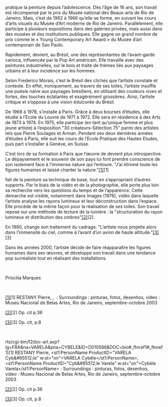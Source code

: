  <!--\[if \!mso\]><style>v\:\* \{behavior:url\(\#default\#VML\);\} o\:\* \{behavior:url\(\#default\#VML\);\} w\:\* \{behavior:url\(\#default\#VML\);\} \.shape \{behavior:url\(\#default\#VML\);\} </style><\!\[endif\]--><!--\[if gte mso 9\]><xml> <o:DocumentProperties> <o:Author>MarquesP</o:Author> <o:LastAuthor>MarquesP</o:LastAuthor> <o:Revision>2</o:Revision> <o:TotalTime>4</o:TotalTime> <o:Created>2008\-09\-16T09:12:00Z</o:Created> <o:LastSaved>2008\-09\-16T09:12:00Z</o:LastSaved> <o:Pages>1</o:Pages> <o:Words>609</o:Words> <o:Characters>3413</o:Characters> <o:Company>Centre Pompidou</o:Company> <o:Lines>49</o:Lines> <o:Paragraphs>5</o:Paragraphs> <o:CharactersWithSpaces>4017</o:CharactersWithSpaces> <o:Version>11\.9999</o:Version> </o:DocumentProperties></xml><\!\[endif\]--><!--\[if gte mso 9\]><xml> <w:WordDocument> <w:HyphenationZone>21</w:HyphenationZone> <w:PunctuationKerning/> <w:ValidateAgainstSchemas/> <w:SaveIfXMLInvalid>false</w:SaveIfXMLInvalid> <w:IgnoreMixedContent>false</w:IgnoreMixedContent> <w:AlwaysShowPlaceholderText>false</w:AlwaysShowPlaceholderText> <w:Compatibility>  <w:BreakWrappedTables/>  <w:SnapToGridInCell/>  <w:WrapTextWithPunct/>  <w:UseAsianBreakRules/>  <w:DontGrowAutofit/> </w:Compatibility> <w:BrowserLevel>MicrosoftInternetExplorer4</w:BrowserLevel> </w:WordDocument></xml><\!\[endif\]--><!--\[if gte mso 9\]><xml> <w:LatentStyles DefLockedState="false" LatentStyleCount="156"> </w:LatentStyles></xml><\!\[endif\]--><!--\[if \!mso\]><object classid="clsid:38481807\-CA0E\-42D2\-BF39\-B33AF135CC4D" id=ieooui></object><style>st1\:\*\{behavior:url\(\#ieooui\) \} </style><\!\[endif\]--><!-- /\* Style Definitions \*/ p\.MsoNormal, li\.MsoNormal, div\.MsoNormal \{mso\-style\-parent:""; margin:0cm; margin\-bottom:\.0001pt; mso\-pagination:widow\-orphan; font\-size:12\.0pt; font\-family:"Times New Roman"; mso\-fareast\-font\-family:"Times New Roman";\} p\.MsoFootnoteText, li\.MsoFootnoteText, div\.MsoFootnoteText \{mso\-margin\-top\-alt:auto; margin\-right:0cm; mso\-margin\-bottom\-alt:auto; margin\-left:0cm; mso\-pagination:widow\-orphan; font\-size:12\.0pt; font\-family:"Times New Roman"; mso\-fareast\-font\-family:"Times New Roman"; color:\#CCFFFF;\} p\.MsoHeader, li\.MsoHeader, div\.MsoHeader \{margin:0cm; margin\-bottom:\.0001pt; mso\-pagination:widow\-orphan; tab\-stops:center 8\.0cm right 16\.0cm; font\-size:12\.0pt; font\-family:"Times New Roman"; mso\-fareast\-font\-family:"Times New Roman";\} p\.MsoFooter, li\.MsoFooter, div\.MsoFooter \{margin:0cm; margin\-bottom:\.0001pt; mso\-pagination:widow\-orphan; tab\-stops:center 8\.0cm right 16\.0cm; font\-size:12\.0pt; font\-family:"Times New Roman"; mso\-fareast\-font\-family:"Times New Roman";\} /\* Page Definitions \*/ @page \{mso\-footnote\-separator:url\("VARELA\-Cybele\_fichiers/header\.htm"\) fs; mso\-footnote\-continuation\-separator:url\("VARELA\-Cybele\_fichiers/header\.htm"\) fcs; mso\-endnote\-separator:url\("VARELA\-Cybele\_fichiers/header\.htm"\) es; mso\-endnote\-continuation\-separator:url\("VARELA\-Cybele\_fichiers/header\.htm"\) ecs;\} @page Section1 \{size:595\.3pt 841\.9pt; margin:70\.85pt 70\.85pt 70\.85pt 70\.85pt; mso\-header\-margin:35\.4pt; mso\-footer\-margin:35\.4pt; mso\-header:url\("VARELA\-Cybele\_fichiers/header\.htm"\) h1; mso\-paper\-source:0;\} div\.Section1 \{page:Section1;\} --><!--\[if gte mso 10\]><style> /\* Style Definitions \*/ table\.MsoNormalTable \{mso\-style\-name:"Tableau Normal"; mso\-tstyle\-rowband\-size:0; mso\-tstyle\-colband\-size:0; mso\-style\-noshow:yes; mso\-style\-parent:""; mso\-padding\-alt:0cm 5\.4pt 0cm 5\.4pt; mso\-para\-margin:0cm; mso\-para\-margin\-bottom:\.0001pt; mso\-pagination:widow\-orphan; font\-size:10\.0pt; font\-family:"Times New Roman"; mso\-ansi\-language:\#0400; mso\-fareast\-language:\#0400; mso\-bidi\-language:\#0400;\} </style><\!\[endif\]-->   

 pratique la peinture depuis l’adolescence\. Dès l’âge de 16 ans, son travail est récompensé par le prix du Musée national des Beaux\-arts de Rio de Janeiro\. Mais, c’est de 1962 à 1966 qu’elle se forme, en suivant les cours d’arts visuels du Musée d’Art moderne de Rio de Janeiro\. Parallèlement, elle participe à plusieurs expositions dans des galeries privées, mais aussi dans des musées et des institutions publiques\. Elle gagne un grand nombre de prix comme le «&nbsp;Young Contemporary Art Award&nbsp;» du Musée d’art contemporain de Sao Paulo\.

 

Rapidement,  devient, au Brésil, une des représentantes de l’avant\-garde carioca, influencée par le Pop Art américain\. Elle travaille avec des peintures industrielles, sur le bois et traite de thèmes liés aux paysages urbains et à leur incidence sur les hommes\. 

 

Selon Frederico Morais, c’est le Brésil des clichés que l’artiste constate et conteste\. En effet, ironiquement, au travers de ses toiles, l’artiste insuffle une poésie naïve aux paysages brésiliens, en utilisant des couleurs vives et fortes, des touches éclatantes et exagérément grossières\. Ainsi, l’artiste critique et s’oppose à une vision édulcorée du Brésil\. 

 

De 1968 à 1978,  s’installe à Paris\. Grâce à deux bourses d’études, elle étudie à l’Ecole du Louvre de 1971 à 1972\. Elle sera en résidence à des Arts de 1973 à 1974\. En 1975, elle participe \(en tant qu’unique femme et plus jeune artiste\) à l’exposition &quot;30 créateurs\-Sélection 75&quot; parmi des artistes tels que Pierre Soulages et Arman\. Pendant ses deux dernières années d’études à Paris, elle suit les cours de l’Ecole Pratique des Hautes Etudes, puis part s’installer à Genève, en Suisse\.

 

C’est lors de sa formation à Paris que l’œuvre de devient plus introspective\. Le dépaysement et le souvenir de son pays lui font prendre conscience de son isolement face à l’immense nature qui l’entoure\. &quot;J’ai éliminé toute les figures humaines et laissé chanter la nature\.&quot;[]()[\[1\]](http://vasarely/newmedia-arts/cgi-bin/f2doc-art\.asp?lg=FRA&amp;na=VARELA&amp;pna=CYBELE&amp;ID=D010586&amp;DOC=bio\#_ftn1\#_ftn1)\[1\]

 

 fait de la peinture sa technique de base, tout en s’appropriant d’autres supports\. Par le biais de la vidéo et de la photographie, elle porte plus loin sa recherche vers les questions du temps et de l’apparence\. Cette démarche est visible, notamment dans Images \(1976\), vidéo dans laquelle l’artiste analyse les rayons lumineux et leur déconstruction dans l’espace\. Elle procède de la même façon pour la réalisation de ses toiles\. Son travail repose sur une méthode de lecture de la lumière&nbsp;: la &quot;structuration du rayon lumineux et distribution des ombres&quot;[]()[\[2\]](http://vasarely/newmedia-arts/cgi-bin/f2doc-art\.asp?lg=FRA&amp;na=VARELA&amp;pna=CYBELE&amp;ID=D010586&amp;DOC=bio\#_ftn2\#_ftn2)\[2\]\. 

 

En 1980, change son traitement du cadrage\. &quot;L’artiste nous projette alors dans l’immensité du ciel, comme à l’avant d’un avion de haute altitude\.&quot;[]()[\[3\]](http://vasarely/newmedia-arts/cgi-bin/f2doc-art\.asp?lg=FRA&amp;na=VARELA&amp;pna=CYBELE&amp;ID=D010586&amp;DOC=bio\#_ftn3\#_ftn3)\[3\]

 

Dans les années 2000, l’artiste décide de faire réapparaître les figures humaines dans ses œuvres, et développe son travail dans une tendance pop surréaliste tout en réalisant des installations\. 

 

&nbsp;

 

Priscilia Marques

 

  
&nbsp; 

  

  

[]()[\[1\]](http://vasarely/newmedia-arts/cgi-bin/f2doc-art\.asp?lg=FRA&amp;na=VARELA&amp;pna=CYBELE&amp;ID=D010586&amp;DOC=bio\#_ftnref1\#_ftnref1)\[1\] RESTANY Pierre, , &nbsp;: Surroundings&nbsp;: pinturas, fotos, desenhos, video&nbsp;: Museu Nacional de Belas Artes, Rio de Janeiro, septembre\-octobre 2003

 

[]()[\[2\]](http://vasarely/newmedia-arts/cgi-bin/f2doc-art\.asp?lg=FRA&amp;na=VARELA&amp;pna=CYBELE&amp;ID=D010586&amp;DOC=bio\#_ftnref2\#_ftnref2)\[2\] Op\. cit p\.36

 

[]()[\[3\]](http://vasarely/newmedia-arts/cgi-bin/f2doc-art\.asp?lg=FRA&amp;na=VARELA&amp;pna=CYBELE&amp;ID=D010586&amp;DOC=bio\#_ftnref3\#_ftnref3)\[3\] Op\. cit, p\.8

 

&nbsp;

   rts/cgi-bin/f2doc-art\.asp?lg=FRA&amp;na=VARELA&amp;pna=CYBELE&amp;ID=D010586&amp;DOC=bio\#_ftnref1\#_ftnref1)\[1\] RESTANY Pierre, <st1:PersonName ProductID="VARELA Cyb&\#65512;le" w:st="on">VARELA Cybèle</st1:PersonName>, <st1:PersonName ProductID="Cyb&\#65512;le Varela" w:st="on">Cybèle Varela</st1:PersonName>&nbsp;: Surroundings&nbsp;: pinturas, fotos, desenhos, video&nbsp;: Museu Nacional de Belas Artes, Rio de Janeiro, septembre\-octobre 2003

 

[]()[\[2\]](http://vasarely/newmedia-arts/cgi-bin/f2doc-art\.asp?lg=FRA&amp;na=VARELA&amp;pna=CYBELE&amp;ID=D010586&amp;DOC=bio\#_ftnref2\#_ftnref2)\[2\] Op\. cit p\.36

 

[]()[\[3\]](http://vasarely/newmedia-arts/cgi-bin/f2doc-art\.asp?lg=FRA&amp;na=VARELA&amp;pna=CYBELE&amp;ID=D010586&amp;DOC=bio\#_ftnref3\#_ftnref3)\[3\] Op\. cit, p\.8

 


   
